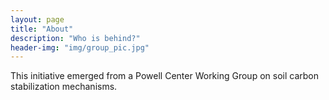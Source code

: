 ```yaml
---
layout: page
title: "About"
description: "Who is behind?"
header-img: "img/group_pic.jpg"
---
```

This initiative emerged from a Powell Center Working Group on soil carbon stabilization mechanisms. 

	
